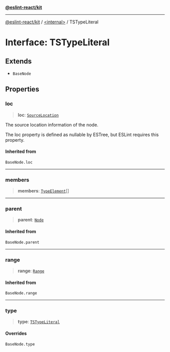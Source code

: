 [**@eslint-react/kit**](../../README.md)

***

[@eslint-react/kit](../../README.md) / [\<internal\>](../README.md) / TSTypeLiteral

# Interface: TSTypeLiteral

## Extends

- `BaseNode`

## Properties

### loc

> **loc**: [`SourceLocation`](SourceLocation.md)

The source location information of the node.

The loc property is defined as nullable by ESTree, but ESLint requires this property.

#### Inherited from

`BaseNode.loc`

***

### members

> **members**: [`TypeElement`](../type-aliases/TypeElement.md)[]

***

### parent

> **parent**: [`Node`](../type-aliases/Node.md)

#### Inherited from

`BaseNode.parent`

***

### range

> **range**: [`Range`](../type-aliases/Range.md)

#### Inherited from

`BaseNode.range`

***

### type

> **type**: [`TSTypeLiteral`](../README.md#tstypeliteral)

#### Overrides

`BaseNode.type`
